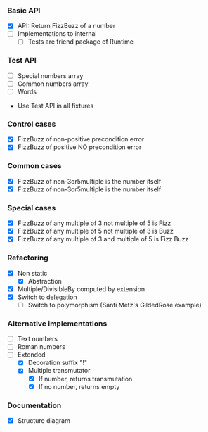 ### Basic API
- [X] API: Return FizzBuzz of a number
- [ ] Implementations to internal
  - [ ] Tests are friend package of Runtime

### Test API
- [ ] Special numbers array
- [ ] Common numbers array
- [ ] Words

- Use Test API in all fixtures 

### Control cases
- [x] FizzBuzz of non-positive precondition error
- [x] FizzBuzz of positive NO precondition error

### Common cases 
- [x] FizzBuzz of non-3or5multiple is the number itself
- [x] FizzBuzz of non-3or5multiple is the number itself

### Special cases
- [x] FizzBuzz of any multiple of 3 not multiple of 5 is Fizz
- [x] FizzBuzz of any multiple of 5 not multiple of 3 is Buzz
- [x] FizzBuzz of any multiple of 3 and multiple of 5 is Fizz Buzz

### Refactoring
- [x] Non static
  - [x] Abstraction

- [x] Multiple/DivisibleBy computed by extension
- [x] Switch to delegation 
  - [ ] Switch to polymorphism (Santi Metz's GildedRose example)

### Alternative implementations
- [ ] Text numbers
- [ ] Roman numbers
- [ ] Extended
  - [x] Decoration suffix "!"
  - [x] Multiple transmutator
    - [x] If number, returns transmutation
    - [x] If no number, returns empty 
    
### Documentation
- [x] Structure diagram 
